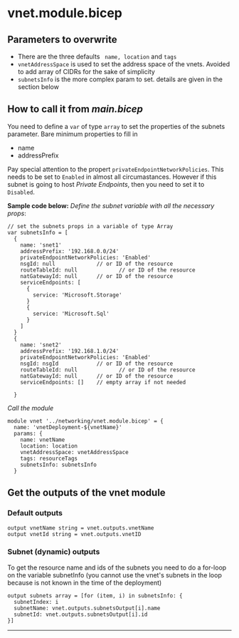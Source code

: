 # vnet.module.bicep

## Parameters to overwrite
- There are the three defaults ``` name, location``` and ```tags```
- ```vnetAddressSpace``` is used to set the address space of the vnets. Avoided to add array of CIDRs for the sake of simplicity
- ```subnetsInfo``` is the more complex param to set. details are given in the section below

## How to call it from ___main.bicep___
You need to define a ```var``` of type ```array``` to set the properties of the subnets parameter. 
Bare minimum properties to fill  in
- name
- addressPrefix

Pay special attention to the propert ```privateEndpointNetworkPolicies```. This needs to be set to ```Enabled``` in almost all circumastances. However if this subnet is going to host _Private Endpoints_, then you need to set it to ```Disabled```. 

__Sample code below:__ 
_Define the subnet variable with all the necessary props_:
``` bicep
// set the subnets props in a variable of type Array
var subnetsInfo = [
  {
    name: 'snet1'
    addressPrefix: '192.168.0.0/24'
    privateEndpointNetworkPolicies: 'Enabled'
    nsgId: null             // or ID of the resource
    routeTableId: null             // or ID of the resource
    natGatewayId: null      // or ID of the resource
    serviceEndpoints: [
      {
        service: 'Microsoft.Storage'
      }
      {
        service: 'Microsoft.Sql'
      }
    ]    
  }
  {
    name: 'snet2'
    addressPrefix: '192.168.1.0/24'
    privateEndpointNetworkPolicies: 'Enabled'
    nsgId: nsgId            // or ID of the resource
    routeTableId: null             // or ID of the resource
    natGatewayId: null      // or ID of the resource
    serviceEndpoints: []    // empty array if not needed
    
  }
```

_Call the module_
``` bicep
module vnet '../networking/vnet.module.bicep' = {
  name: 'vnetDeployment-${vnetName}'
  params: {
    name: vnetName
    location: location
    vnetAddressSpace: vnetAddressSpace
    tags: resourceTags
    subnetsInfo: subnetsInfo
  }
```
## Get the outputs of the vnet module

### Default outputs 
``` bicep
output vnetName string = vnet.outputs.vnetName
output vnetId string = vnet.outputs.vnetID
```
### Subnet (dynamic) outputs
To get the resource name and ids of the subnets you need to do a for-loop on the variable subnetInfo (you cannot use the vnet's subnets in the loop because is not known in the time of the deployment)
```bicep
output subnets array = [for (item, i) in subnetsInfo: {
  subnetIndex: i
  subnetName: vnet.outputs.subnetsOutput[i].name
  subnetId: vnet.outputs.subnetsOutput[i].id
}]
```

***

# 
